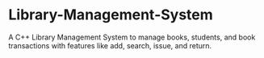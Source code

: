 # Library-Management-System
A C++ Library Management System to manage books, students, and book transactions with features like add, search, issue, and return.
